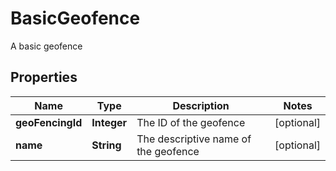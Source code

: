 

# BasicGeofence

A basic geofence
## Properties

Name | Type | Description | Notes
------------ | ------------- | ------------- | -------------
**geoFencingId** | **Integer** | The ID of the geofence |  [optional]
**name** | **String** | The descriptive name of the geofence |  [optional]



